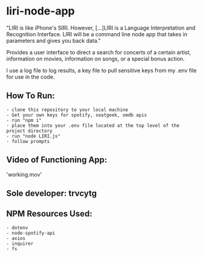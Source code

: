 # liri-node-app

"LIRI is like iPhone's SIRI. However, [...]LIRI is a Language Interpretation and Recognition Interface. LIRI will be a command line node app that takes in parameters and gives you back data."

Provides a user interface to direct a search for concerts of a certain artist, information on movies, information on songs, or a special bonus action.

I use a log file to log results, a key file to pull sensitive keys from my .env file for use in the code.

## How To Run:

    - clone this repository to your local machine
    - Get your own keys for spotify, seatgeek, omdb apis
    - run "npm i"
    - place them into your .env file located at the top level of the project directory
    - run "node LIRI.js"
    - follow prompts

## Video of Functioning App:

'working.mov'

## Sole developer: trvcytg

## NPM Resources Used:

    - dotenv
    - node-spotify-api
    - axios
    - inquirer
    - fs
